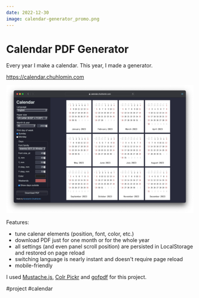 ```yaml
---
date: 2022-12-30
image: calendar-generator_promo.png
---
```


# Calendar PDF Generator

Every year I make a calendar. This year, I made a generator.

https://calendar.chuhlomin.com

![Calendar Generator](calendar-generator.png "")

Features:

- tune calenar elements (position, font, color, etc.)
- download PDF just for one month or for the whole year
- all settings (and even panel scroll position) are persisted in LocalStorage and restored on page reload
- switching language is nearly instant and doesn't require page reload
- mobile-friendly

I used [Mustache.js](https://github.com/janl/mustache.js),
[Colr Pickr](https://github.com/R-TEK/colr_pickr)
and [gofpdf](github.com/jung-kurt/gofpdf) for this project.

#project #calendar
